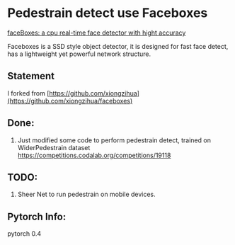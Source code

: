 # Pedestrain detect use Faceboxes
[faceBoxes: a cpu real-time face detector with hight accuracy](https://arxiv.org/abs/1708.05234)  

Faceboxes is a SSD style object detector, it is designed for fast face detect, has a lightweight yet powerful network structure.

## Statement

I forked from [https://github.com/xiongzihua](https://github.com/xiongzihua/faceboxes)

## Done:
1. Just modified some code to perform pedestrain detect, trained on WiderPedestrain dataset https://competitions.codalab.org/competitions/19118

## TODO:
1. Sheer Net to run pedestrain on mobile devices.

## Pytorch Info:
pytorch 0.4
